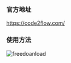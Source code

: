 ### 官方地址
https://code2flow.com/

### 使用方法
![freedoanload](https://code2flow.com/0699afdf56912973a3d8ade244dde827.gif)